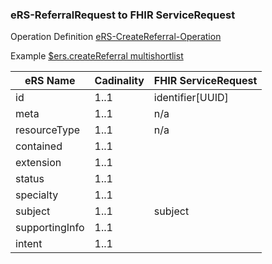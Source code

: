 
### eRS-ReferralRequest to FHIR ServiceRequest

Operation Definition [eRS-CreateReferral-Operation](https://fhir.nhs.uk/STU3/OperationDefinition/eRS-CreateReferral-Operation-1)

Example [$ers.createReferral multishortlist](eRS/ers-GenerateReferral-multishortlist-FHIR-STU3.json)

| eRS Name       | Cadinality | FHIR ServiceRequest |
|----------------|------------|---------------------|
| id             | 1..1       | identifier[UUID]    |
| meta	          | 1..1       | n/a                 |
| resourceType   | 1..1       | n/a                 | 
| contained      | 1..1       |                     | 
| extension      | 1..1       |                     | 
| status         | 1..1       |                     |          
| specialty      | 1..1       |                     |       
| subject        | 1..1       | subject             |       
| supportingInfo | 1..1       |                     | 
| intent         | 1..1       |                     | 

